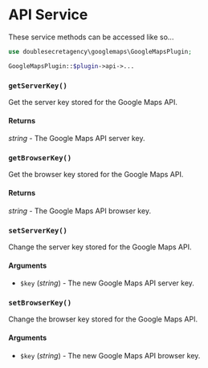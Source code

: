 # API Service

These service methods can be accessed like so...

```php
use doublesecretagency\googlemaps\GoogleMapsPlugin;

GoogleMapsPlugin::$plugin->api->...
```

### `getServerKey()`

Get the server key stored for the Google Maps API.
 
#### Returns

_string_ - The Google Maps API server key.

### `getBrowserKey()`

Get the browser key stored for the Google Maps API.
 
#### Returns

_string_ - The Google Maps API browser key.

### `setServerKey()`

Change the server key stored for the Google Maps API.

#### Arguments

 - `$key` (_string_) - The new Google Maps API server key.

### `setBrowserKey()`

Change the browser key stored for the Google Maps API.

#### Arguments

 - `$key` (_string_) - The new Google Maps API browser key.
